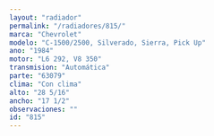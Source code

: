 ```yaml
---
layout: "radiador"
permalink: "/radiadores/815/"
marca: "Chevrolet"
modelo: "C-1500/2500, Silverado, Sierra, Pick Up"
ano: "1984"
motor: "L6 292, V8 350"
transmision: "Automática"
parte: "63079"
clima: "Con clima"
alto: "28 5/16"
ancho: "17 1/2"
observaciones: ""
id: "815"
---
```


